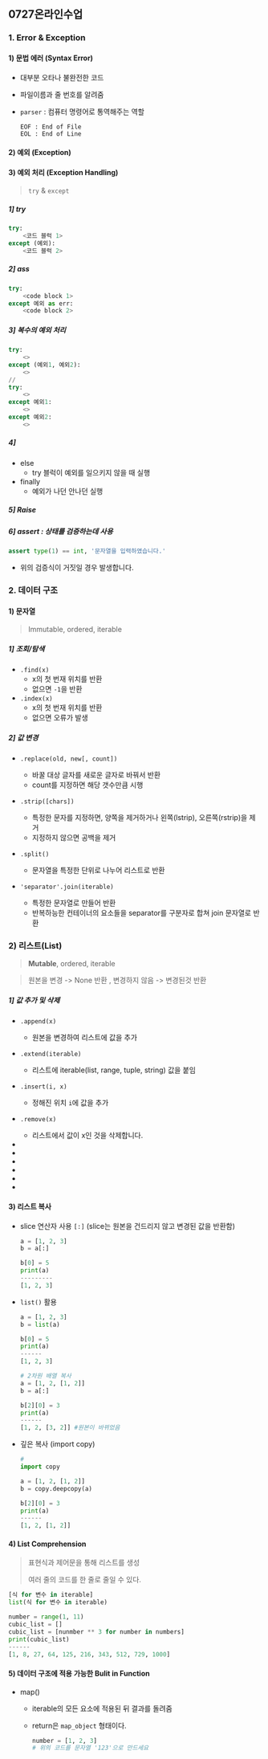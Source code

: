 ## 0727온라인수업

### 1. Error & Exception

#### 1) 문법 에러 (Syntax Error)

- 대부분 오타나 불완전한 코드

- 파일이름과 줄 번호를 알려줌

- `parser` : 컴퓨터 명령어로 통역해주는 역할

  ``` 
  EOF : End of File
  EOL : End of Line
  ```

  

#### 2) 예외 (Exception)



#### 3) 예외 처리 (Exception Handling)

> `try` & `except` 

##### 1] try

``` python
try:
    <코드 블럭 1>
except (예외):
    <코드 블럭 2>
```

##### 2] ass

``` python
try:
    <code block 1>
except 예외 as err:
    <code block 2>
```

##### 3] 복수의 예외 처리

``` python
try:
    <>
except (예외1, 예외2):
    <>
//
try:
    <>
except 예외1:
    <>
except 예외2:
    <>
```

##### 4]

- else
  - try 블럭이 예외를 일으키지 않을 때 실행
- finally
  - 예외가 나던 안나던 실행

##### 5] Raise



##### 6] assert : 상태를 검증하는데 사용

``` python
assert type(1) == int, '문자열을 입력하였습니다.'
```

- 위의 검증식이 거짓일 경우 발생합니다.



### 2. 데이터 구조

#### 1) 문자열

> Immutable, ordered, iterable

##### 1] 조회/탐색

- `.find(x)`
  - x의 첫 번재 위치를 반환
  - 없으면 `-1`을 반환
- `.index(x)`
  - x의 첫 번재 위치를 반환
  - 없으면 오류가 발생

##### 2] 값 변경

- `.replace(old, new[, count])`
  - 바꿀 대상 글자를 새로운 글자로 바꿔서 반환
  - count를 지정하면 해당 갯수만큼 시행
- `.strip([chars])`
  - 특정한 문자를 지정하면, 양쪽을 제거하거나 왼쪽(lstrip), 오른쪽(rstrip)을 제거
  - 지정하지 않으면 공백을 제거
- `.split()`
  - 문자열을 특정한 단위로 나누어 리스트로 반환

- `'separator'.join(iterable)`
  - 특정한 문자열로 만들어 반환
  - 반복하능한 컨테이너의 요소들을 separator를 구분자로 합쳐 join 문자열로 반환

### 2) 리스트(List)

> **Mutable**, ordered, iterable

> 원본을 변경 -> None 반환 , 변경하지 않음 -> 변경된것 반환

##### 1] 값 추가 및 삭제

- `.append(x)`
  - 원본을 변경하여 리스트에 값을 추가
- `.extend(iterable)`
  - 리스트에 iterable(list, range, tuple, string) 값을 붙임
- `.insert(i, x)`
  - 정해진 위치 `i`에 값을 추가
- `.remove(x)`
  - 리스트에서  값이 x인 것을 삭제합니다.

- 
-  
-  
-  
-  
-  



#### 3) 리스트 복사

- slice 연산자 사용 `[:]` (slice는 원본을 건드리지 않고 변경된 값을 반환함)

  ```python
  a = [1, 2, 3]
  b = a[:]
  
  b[0] = 5
  print(a)
  ---------
  [1, 2, 3]
  ```

- `list()` 활용

  ``` python
  a = [1, 2, 3]
  b = list(a)
  
  b[0] = 5
  print(a)
  ------
  [1, 2, 3]
  ```

  ``` python
  # 2차원 배열 복사
  a = [1, 2, [1, 2]]
  b = a[:]
  
  b[2][0] = 3
  print(a)
  ------
  [1, 2, [3, 2]] #원본이 바뀌었음
  ```

- 깊은 복사 (import copy)

  ``` python
  #
  import copy
  
  a = [1, 2, [1, 2]]
  b = copy.deepcopy(a)
  
  b[2][0] = 3
  print(a)
  ------
  [1, 2, [1, 2]]
  ```

  

#### 4) List Comprehension

> 표현식과 제어문을 통해 리스트를 생성
>
> 여러 줄의 코드를 한 줄로 줄일 수 있다.

```python
[식 for 변수 in iterable]
list(식 for 변수 in iterable)
```

``` python
number = range(1, 11)
cubic_list = []
cubic_list = [nunmber ** 3 for number in numbers]
print(cubic_list)
------
[1, 8, 27, 64, 125, 216, 343, 512, 729, 1000]
```

#### 5) 데이터 구조에 적용 가능한 Bulit in Function

- map()

  - iterable의 모든 요소에 적용된 뒤 결과를 돌려줌

  - return은 `map_object` 형태이다.

    ``` python
    number = [1, 2, 3]
    # 위의 코드를 문자열 '123'으로 만드세요
    
    ```

    

